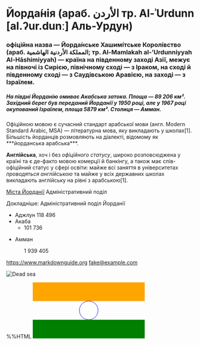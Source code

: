 # Йорда́нія (араб. الأردن‎ тр. Al-ʾUrdunn [al.ʔur.dunː] Аль-Урдун)
### офіційна назва — Йорда́нське Хашимі́тське Королі́вство (араб. المملكة الأردنية الهاشمية‎; тр. Al-Mamlakah al-’Urdunniyyah Al-Hāshimiyyah) — країна на південному заході Азії, межує на півночі із Сирією, північному сході — з Іраком, на сході й південному сході — з Саудівською Аравією, на заході — з Ізраїлем. 
##### На півдні Йорданію омиває Акабська затока. Площа — 89 206 км². Західний берег був переданий Йорданії у 1950 році, але у 1967 році окупований Ізраїлем, площа 5879 км². Столиця — ***Амман***.

<p>Офіційною мовою є сучасний стандарт арабської мови (англ. Modern Standard Arabic, MSA) — літературна мова, яку викладають у школах[1]. Більшість йорданців розмовляють на діалекті, відомому як ***йорданська арабська***.</p>
    
<strong>Англійська</strong>, хоч і без *офіційного статусу*, широко розповсюджена у країні та є де-факто мовою комерції й банкінгу, а також має спів-офіційний статус у сфері освіти: майже всі заняття в університетах <em>проводяться англійською</em> та майже у всіх державних школах викладають англійську на рівні з арабською[1].

[Міста Йорданії](https://uk.wikipedia.org/wiki/%D0%9C%D1%96%D1%81%D1%82%D0%B0_%D0%99%D0%BE%D1%80%D0%B4%D0%B0%D0%BD%D1%96%D1%97)
Адміністративний поділ

Докладніше: Адміністративний поділ Йорданії


- Аджлун 118 496
- Акаба
    - 101 736
<ul>
    <li>Амман</li> 
        <ul>1 939 405</ul> 
</ul>

<https://www.markdownguide.org>
<fake@example.com>

![Dead sea](https://upload.wikimedia.org/wikipedia/commons/thumb/e/ea/Dead_Sea%2C_Jordan_01.jpg/800px-Dead_Sea%2C_Jordan_01.jpg)

%%HTML
<svg version="1.1" baseProfile="full" width="300" height="150" xmlns="http://www.w3.org/2000/svg">
  <rect width="100%" height="50" fill="orange" />
  <circle cx="150" cy="75" r="25" stroke="blue" stroke-width="1" fill="white" />
  <rect width="100%" height="50" y="100" fill="green" />
</svg>
